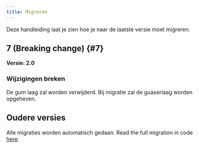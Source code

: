 ```yaml
---
title: Migreren
---
```


Deze handleiding laat je zien hoe je naar de laatste versie moet migreren.

## 7 (Breaking change) {#7}

**Versie: 2.0**

### Wijzigingen breken

De gum laag zal worden verwijderd. Bij migratie zal de guaserlaag worden opgeheven.

## Oudere versies

Alle migraties worden automatisch gedaan.
Read the full migration in code [here](https://github.com/LinwoodDev/Butterfly/blob/95825da4ebbf9ded392c863da577666dbcdda45c/app/lib/models/converter.dart#L17).
